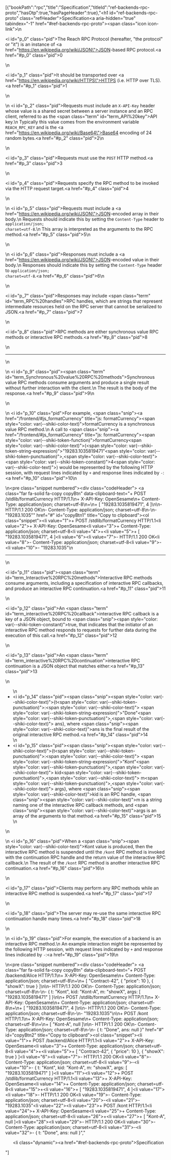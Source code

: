 [{"bookPath":"rpc","title":"Specification","titleId":"ref-backends-rpc-proto","hasOtp":true,"hasPageHeader":true},"<h1 id=\"ref-backends-rpc-proto\" class=\"refHeader\">Specification<a aria-hidden=\"true\" tabindex=\"-1\" href=\"#ref-backends-rpc-proto\"><span class=\"icon icon-link\"></span></a></h1>\n<p><i id=\"p_0\" class=\"pid\"></i>The Reach RPC Protocol (hereafter, \"the protocol\" or \"it\") is an instance of <a href=\"https://en.wikipedia.org/wiki/JSON\">JSON</a>-based RPC protocol.<a href=\"#p_0\" class=\"pid\">0</a></p>\n<p><i id=\"p_1\" class=\"pid\"></i>It should be transported over <a href=\"https://en.wikipedia.org/wiki/HTTPS\">HTTPS</a> (i.e. HTTP over TLS).<a href=\"#p_1\" class=\"pid\">1</a></p>\n<p>\n  <i id=\"p_2\" class=\"pid\"></i>Requests must include an <code>X-API-Key</code> header whose value is a shared secret between a server instance and an RPC client, referred to as the <span class=\"term\" id=\"term_API%20key\">API key</span>.\n  Typically this value comes from the environment variable <code>REACH_RPC_KEY</code> and is the <a href=\"https://en.wikipedia.org/wiki/Base64\">Base64</a> encoding of 24 random bytes.<a href=\"#p_2\" class=\"pid\">2</a>\n</p>\n<p><i id=\"p_3\" class=\"pid\"></i>Requests must use the <code>POST</code> HTTP method.<a href=\"#p_3\" class=\"pid\">3</a></p>\n<p><i id=\"p_4\" class=\"pid\"></i>Requests specify the RPC method to be invoked via the HTTP request target.<a href=\"#p_4\" class=\"pid\">4</a></p>\n<p>\n  <i id=\"p_5\" class=\"pid\"></i>Requests must include a <a href=\"https://en.wikipedia.org/wiki/JSON\">JSON</a>-encoded array in their body.\n  Requests should indicate this by setting the <code>Content-Type</code> header to <code>application/json; charset=utf-8</code>.\n  This array is interpreted as the arguments to the RPC method.<a href=\"#p_5\" class=\"pid\">5</a>\n</p>\n<p>\n  <i id=\"p_6\" class=\"pid\"></i>Responses must include a <a href=\"https://en.wikipedia.org/wiki/JSON\">JSON</a>-encoded value in their body.\n  Responses should indicate this by setting the <code>Content-Type</code> header to <code>application/json; charset=utf-8</code>.<a href=\"#p_6\" class=\"pid\">6</a>\n</p>\n<p><i id=\"p_7\" class=\"pid\"></i>Responses may include <span class=\"term\" id=\"term_RPC%20handles\">RPC handles</span>, which are strings that represent intermediate resources held on the RPC server that cannot be serialized to JSON.<a href=\"#p_7\" class=\"pid\">7</a></p>\n<p><i id=\"p_8\" class=\"pid\"></i>RPC methods are either synchronous value RPC methods or interactive RPC methods.<a href=\"#p_8\" class=\"pid\">8</a></p>\n<hr>\n<p>\n  <i id=\"p_9\" class=\"pid\"></i><span class=\"term\" id=\"term_Synchronous%20value%20RPC%20methods\">Synchronous value RPC methods</span> consume arguments and produce a single result without further interaction with the client.\n  The result is the body of the response.<a href=\"#p_9\" class=\"pid\">9</a>\n</p>\n<p>\n  <i id=\"p_10\" class=\"pid\"></i>For example, <span class=\"snip\"><a href=\"/frontend/#js_formatCurrency\" title=\"js: formatCurrency\"><span style=\"color: var(--shiki-color-text)\">formatCurrency</span></a></span> is a synchronous value RPC method.\n  A call to <span class=\"snip\"><a href=\"/frontend/#js_formatCurrency\" title=\"js: formatCurrency\"><span style=\"color: var(--shiki-token-function)\">formatCurrency</span></a><span style=\"color: var(--shiki-color-text)\">(</span><span style=\"color: var(--shiki-token-string-expression)\">\"19283.1035819471\"</span><span style=\"color: var(--shiki-token-punctuation)\">,</span><span style=\"color: var(--shiki-color-text)\"> </span><span style=\"color: var(--shiki-token-constant)\">4</span><span style=\"color: var(--shiki-color-text)\">)</span></span> would be represented by the following HTTP session, with request lines indicated by <code>+</code> and response lines indicated by <code>-</code>:<a href=\"#p_10\" class=\"pid\">10</a>\n</p>\n<pre class=\"snippet numbered\"><div class=\"codeHeader\">&nbsp;<a class=\"far fa-solid fa-copy copyBtn\" data-clipboard-text=\"+ POST /stdlib/formatCurrency HTTP/1.1\n+ X-API-Key: OpenSesame\n+ Content-Type: application/json; charset=utf-8\n+\n+ [ &quot;19283.1035819471&quot;, 4 ]\n\n- HTTP/1.1 200 OK\n- Content-Type: application/json; charset=utf-8\n-\n- &quot;19283.1035&quot;\" href=\"#\" id=\"copyBtn1\" title=\"Copy to clipboard\"></a></div><ol class=\"snippet\"><li value=\"1\">+ POST /stdlib/formatCurrency HTTP/1.1</li><li value=\"2\">+ X-API-Key: OpenSesame</li><li value=\"3\">+ Content-Type: application/json; charset=utf-8</li><li value=\"4\">+</li><li value=\"5\">+ [ \"19283.1035819471\", 4 ]</li><li value=\"6\"></li><li value=\"7\">- HTTP/1.1 200 OK</li><li value=\"8\">- Content-Type: application/json; charset=utf-8</li><li value=\"9\">-</li><li value=\"10\">- \"19283.1035\"</li></ol></pre>\n<hr>\n<p><i id=\"p_11\" class=\"pid\"></i><span class=\"term\" id=\"term_Interactive%20RPC%20methods\">Interactive RPC methods</span> consume arguments, including a specification of interactive RPC callbacks, and produce an interactive RPC continuation.<a href=\"#p_11\" class=\"pid\">11</a></p>\n<p><i id=\"p_12\" class=\"pid\"></i>An <span class=\"term\" id=\"term_interactive%20RPC%20callback\">interactive RPC callback</span> is a key of a JSON object, bound to <span class=\"snip\"><span style=\"color: var(--shiki-token-constant)\">true</span></span>, that indicates that the initiator of an interactive RPC method responds to requests for further data during the execution of this call.<a href=\"#p_12\" class=\"pid\">12</a></p>\n<p><i id=\"p_13\" class=\"pid\"></i>An <span class=\"term\" id=\"term_interactive%20RPC%20continuation\">interactive RPC continuation</span> is a JSON object that matches either:<a href=\"#p_13\" class=\"pid\">13</a></p>\n<ul>\n  <li><i id=\"p_14\" class=\"pid\"></i><span class=\"snip\"><span style=\"color: var(--shiki-color-text)\">{t</span><span style=\"color: var(--shiki-token-punctuation)\">:</span><span style=\"color: var(--shiki-color-text)\"> </span><span style=\"color: var(--shiki-token-string-expression)\">\"Done\"</span><span style=\"color: var(--shiki-token-punctuation)\">,</span><span style=\"color: var(--shiki-color-text)\"> ans}</span></span>, where <span class=\"snip\"><span style=\"color: var(--shiki-color-text)\">ans</span></span> is the final result of the original interactive RPC method.<a href=\"#p_14\" class=\"pid\">14</a></li>\n  <li><i id=\"p_15\" class=\"pid\"></i><span class=\"snip\"><span style=\"color: var(--shiki-color-text)\">{t</span><span style=\"color: var(--shiki-token-punctuation)\">:</span><span style=\"color: var(--shiki-color-text)\"> </span><span style=\"color: var(--shiki-token-string-expression)\">\"Kont\"</span><span style=\"color: var(--shiki-token-punctuation)\">,</span><span style=\"color: var(--shiki-color-text)\"> kid</span><span style=\"color: var(--shiki-token-punctuation)\">,</span><span style=\"color: var(--shiki-color-text)\"> m</span><span style=\"color: var(--shiki-token-punctuation)\">,</span><span style=\"color: var(--shiki-color-text)\"> args}</span></span>, where <span class=\"snip\"><span style=\"color: var(--shiki-color-text)\">kid</span></span> is an RPC handle, <span class=\"snip\"><span style=\"color: var(--shiki-color-text)\">m</span></span> is a string naming one of the interactive RPC callback methods, and <span class=\"snip\"><span style=\"color: var(--shiki-color-text)\">args</span></span> is an array of the arguments to that method.<a href=\"#p_15\" class=\"pid\">15</a></li>\n</ul>\n<p>\n  <i id=\"p_16\" class=\"pid\"></i>When a <span class=\"snip\"><span style=\"color: var(--shiki-color-text)\">Kont</span></span> value is produced, then the interactive RPC method is suspended until the <code>/kont</code> RPC method is invoked with the continuation RPC handle and the return value of the interactive RPC callback.\n  The result of the <code>/kont</code> RPC method is another interactive RPC continuation.<a href=\"#p_16\" class=\"pid\">16</a>\n</p>\n<p><i id=\"p_17\" class=\"pid\"></i>Clients may perform any RPC methods while an interactive RPC method is suspended.<a href=\"#p_17\" class=\"pid\">17</a></p>\n<p><i id=\"p_18\" class=\"pid\"></i>The server may re-use the same interactive RPC continuation handle many times.<a href=\"#p_18\" class=\"pid\">18</a></p>\n<p>\n  <i id=\"p_19\" class=\"pid\"></i>For example, the execution of a backend is an interactive RPC method.\n  An example interaction might be represented by the following HTTP session, with request lines indicated by <code>+</code> and response lines indicated by <code>-</code>:<a href=\"#p_19\" class=\"pid\">19</a>\n</p>\n<pre class=\"snippet numbered\"><div class=\"codeHeader\">&nbsp;<a class=\"far fa-solid fa-copy copyBtn\" data-clipboard-text=\"+ POST /backend/Alice HTTP/1.1\n+ X-API-Key: OpenSesame\n+ Content-Type: application/json; charset=utf-8\n+\n+ [ &quot;Contract-42&quot;, { &quot;price&quot;: 10 }, { &quot;showX&quot;: true } ]\n\n- HTTP/1.1 200 OK\n- Content-Type: application/json; charset=utf-8\n-\n- { t: &quot;Kont&quot;, kid: &quot;Kont-A&quot;, m: &quot;showX&quot;, args: [ &quot;19283.1035819471&quot; ] }\n\n+ POST /stdlib/formatCurrency HTTP/1.1\n+ X-API-Key: OpenSesame\n+ Content-Type: application/json; charset=utf-8\n+\n+ [ &quot;19283.1035819471&quot;, 4 ]\n\n- HTTP/1.1 200 OK\n- Content-Type: application/json; charset=utf-8\n-\n- &quot;19283.1035&quot;\n\n+ POST /kont HTTP/1.1\n+ X-API-Key: OpenSesame\n+ Content-Type: application/json; charset=utf-8\n+\n+ [ &quot;Kont-A&quot;, null ]\n\n- HTTP/1.1 200 OK\n- Content-Type: application/json; charset=utf-8\n-\n- { t: &quot;Done&quot;, ans: null }\" href=\"#\" id=\"copyBtn2\" title=\"Copy to clipboard\"></a></div><ol class=\"snippet\"><li value=\"1\">+ POST /backend/Alice HTTP/1.1</li><li value=\"2\">+ X-API-Key: OpenSesame</li><li value=\"3\">+ Content-Type: application/json; charset=utf-8</li><li value=\"4\">+</li><li value=\"5\">+ [ \"Contract-42\", { \"price\": 10 }, { \"showX\": true } ]</li><li value=\"6\"></li><li value=\"7\">- HTTP/1.1 200 OK</li><li value=\"8\">- Content-Type: application/json; charset=utf-8</li><li value=\"9\">-</li><li value=\"10\">- { t: \"Kont\", kid: \"Kont-A\", m: \"showX\", args: [ \"19283.1035819471\" ] }</li><li value=\"11\"></li><li value=\"12\">+ POST /stdlib/formatCurrency HTTP/1.1</li><li value=\"13\">+ X-API-Key: OpenSesame</li><li value=\"14\">+ Content-Type: application/json; charset=utf-8</li><li value=\"15\">+</li><li value=\"16\">+ [ \"19283.1035819471\", 4 ]</li><li value=\"17\"></li><li value=\"18\">- HTTP/1.1 200 OK</li><li value=\"19\">- Content-Type: application/json; charset=utf-8</li><li value=\"20\">-</li><li value=\"21\">- \"19283.1035\"</li><li value=\"22\"></li><li value=\"23\">+ POST /kont HTTP/1.1</li><li value=\"24\">+ X-API-Key: OpenSesame</li><li value=\"25\">+ Content-Type: application/json; charset=utf-8</li><li value=\"26\">+</li><li value=\"27\">+ [ \"Kont-A\", null ]</li><li value=\"28\"></li><li value=\"29\">- HTTP/1.1 200 OK</li><li value=\"30\">- Content-Type: application/json; charset=utf-8</li><li value=\"31\">-</li><li value=\"32\">- { t: \"Done\", ans: null }</li></ol></pre>","<ul><li class=\"dynamic\"><a href=\"#ref-backends-rpc-proto\">Specification</a></li></ul>"]